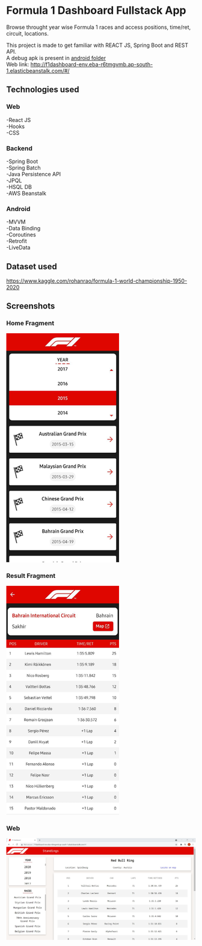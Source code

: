 # Formula 1 Dashboard Fullstack App

Browse throught year wise Formula 1 races and access positions, time/ret, circuit, locations.

This project is made to get familiar with REACT JS, Spring Boot and REST API.\
A debug apk is present in [android folder](./android)\
Web link: http://f1dashboard-env.eba-r6tmgvmb.ap-south-1.elasticbeanstalk.com/#/

## Technologies used

### Web

-React JS\
-Hooks\
-CSS

### Backend

-Spring Boot\
-Spring Batch\
-Java Persistence API\
-JPQL\
-HSQL DB\
-AWS Beanstalk

### Android

-MVVM\
-Data Binding\
-Coroutines\
-Retrofit\
-LiveData

## Dataset used
https://www.kaggle.com/rohanrao/formula-1-world-championship-1950-2020

## Screenshots

### Home Fragment
<img src="https://github.com/sainisahil1/formula1-dashboard/blob/main/homefragment.jpeg" width="300" />

### Result Fragment
<img src="https://github.com/sainisahil1/formula1-dashboard/blob/main/resultfragment.jpeg" width="300" />

### Web
<img src="https://github.com/sainisahil1/formula1-dashboard/blob/main/web_ss.JPG" />

